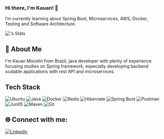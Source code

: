 ### Hi there, I'm Kauan! 👋
I’m currently learning about Spring Boot, Microservices, AWS, Docker, Testing and Software Architecture.

![<kauanmocelin>'s Stats](https://github-readme-stats.vercel.app/api?username=kauanmocelin&theme=vue-dark&show_icons=true&hide_border=true&count_private=true)

## 🚀 About Me
I'm Kauan Mocelin from Brazil, java developer with plenty of experience focusing studies on Spring framework, especially developing backend scalable applications with rest API and microservices.

## Tech Stack

![Ubuntu](https://img.shields.io/badge/Ubuntu-E95420?style=for-the-badge&logo=ubuntu&logoColor=white) ![Java](https://img.shields.io/badge/Java-ED8B00?style=for-the-badge&logo=openjdk&logoColor=white) ![Docker](https://img.shields.io/badge/Docker-2CA5E0?style=for-the-badge&logo=docker&logoColor=white) ![Redis](https://img.shields.io/badge/redis-%23DD0031.svg?&style=for-the-badge&logo=redis&logoColor=white) ![Hibernate](https://img.shields.io/badge/Hibernate-59666C?style=for-the-badge&logo=Hibernate&logoColor=white) ![Spring Boot](https://img.shields.io/badge/Spring_Boot-6DB33F?style=for-the-badge&logo=spring-boot&logoColor=white) ![Postman](https://img.shields.io/badge/Postman-FF6C37?style=for-the-badge&logo=Postman&logoColor=white) ![Junit5](https://img.shields.io/badge/Junit5-25A162?style=for-the-badge&logo=junit5&logoColor=white) ![Maven](https://img.shields.io/badge/apache_maven-C71A36?style=for-the-badge&logo=apachemaven&logoColor=white) ![Git](https://img.shields.io/badge/GIT-E44C30?style=for-the-badge&logo=git&logoColor=white
)


## 🌐 Connect with me:
[![LinkedIn](https://img.shields.io/badge/LinkedIn-0077B5?style=for-the-badge&logo=linkedin&logoColor=white)](https://www.linkedin.com/in/kauanmocelin/)
